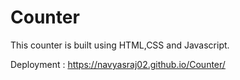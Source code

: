 # Counter
This counter is built using HTML,CSS and Javascript.

Deployment : https://navyasraj02.github.io/Counter/
